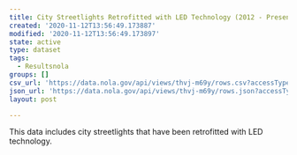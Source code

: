 ```yaml
---
title: City Streetlights Retrofitted with LED Technology (2012 - Present)
created: '2020-11-12T13:56:49.173887'
modified: '2020-11-12T13:56:49.173897'
state: active
type: dataset
tags:
  - Resultsnola
groups: []
csv_url: 'https://data.nola.gov/api/views/thvj-m69y/rows.csv?accessType=DOWNLOAD'
json_url: 'https://data.nola.gov/api/views/thvj-m69y/rows.json?accessType=DOWNLOAD'
layout: post

---
```

This data includes city streetlights that have been retrofitted with LED technology.
